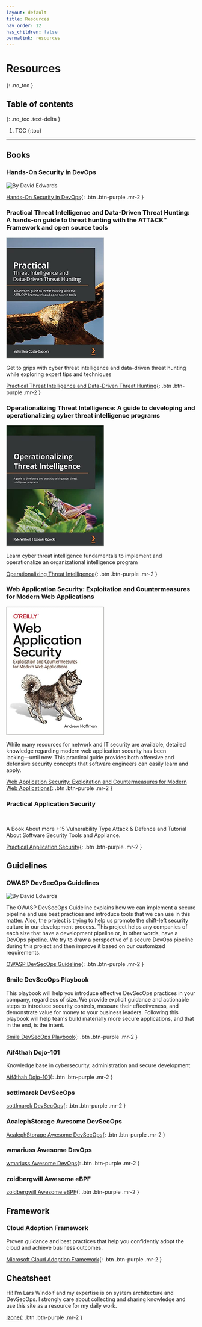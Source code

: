 ```yaml
---
layout: default
title: Resources
nav_order: 12
has_children: false
permalink: resources
---
```


# Resources

{: .no_toc }

## Table of contents
{: .no_toc .text-delta }

1. TOC
{:toc}

---

## Books

### Hands-On Security in DevOps

![By David Edwards](../../assets/images/Hands-On-Security-in-DevOps.jpg)


[Hands-On Security in DevOps](https://www.amazon.com/Hands-Security-DevOps-continuous-deployment/dp/1788995503){: .btn .btn-purple .mr-2 }



### Practical Threat Intelligence and Data-Driven Threat Hunting: A hands-on guide to threat hunting with the ATT&CK™ Framework and open source tools


<img src="../../assets/images/pti.jpg" alt="" style="width: 260px;">


Get to grips with cyber threat intelligence and data-driven threat hunting while exploring expert tips and techniques


[Practical Threat Intelligence and Data-Driven Threat Hunting](https://www.amazon.com/Practical-Threat-Hunting/dp/1838556370){: .btn .btn-purple .mr-2 }



### Operationalizing Threat Intelligence: A guide to developing and operationalizing cyber threat intelligence programs


<img src="../../assets/images/op_ti.jpg" alt="" style="width: 260px;">


Learn cyber threat intelligence fundamentals to implement and operationalize an organizational intelligence program


[Operationalizing Threat Intelligence](https://www.amazon.com/Operationalizing-Threat-Intelligence-operationalizing-intelligence/dp/1801814686){: .btn .btn-purple .mr-2 }



### Web Application Security: Exploitation and Countermeasures for Modern Web Applications


<img src="../../assets/images/was.png" alt="" style="width: 260px;">


While many resources for network and IT security are available, detailed knowledge regarding modern web application security has been lacking―until now. This practical guide provides both offensive and defensive security concepts that software engineers can easily learn and apply.



[Web Application Security: Exploitation and Countermeasures for Modern Web Applications](https://www.amazon.com/Web-Application-Security-Exploitation-Countermeasures/dp/1492053112){: .btn .btn-purple .mr-2 }



### Practical Application Security


<img src="../../assets/images/Practical-Application-Security.png" alt="" style="width: 260px;">


A Book About more +15 Vulnerability Type Attack & Defence and Tutorial About Software Security Tools and Appliance.


[Practical Application Security](https://leanpub.com/practicalappsec){: .btn .btn-purple .mr-2 }




## Guidelines

### OWASP DevSecOps Guidelines

![By David Edwards](../../assets/images/OWASP-DevSecOps-Guidelines.png)

The OWASP DevSecOps Guideline explains how we can implement a secure pipeline and use best practices and introduce tools that we can use in this matter. Also, the project is trying to help us promote the shift-left security culture in our development process. This project helps any companies of each size that have a development pipeline or, in other words, have a DevOps pipeline. We try to draw a perspective of a secure DevOps pipeline during this project and then improve it based on our customized requirements.


[OWASP DevSecOps Guideline](https://owasp.org/www-project-devsecops-guideline/latest/){: .btn .btn-purple .mr-2 }


### 6mile DevSecOps Playbook

This playbook will help you introduce effective DevSecOps practices in your company, regardless of size. We provide explicit guidance and actionable steps to introduce security controls, measure their effectiveness, and demonstrate value for money to your business leaders. Following this playbook will help teams build materially more secure applications, and that in the end, is the intent.



[6mile DevSecOps Playbook](https://github.com/6mile/DevSecOps-Playbook){: .btn .btn-purple .mr-2 }


### Aif4thah Dojo-101

Knowledge base in cybersecurity, administration and secure development

[Aif4thah Dojo-101](https://github.com/Aif4thah/Dojo-101){: .btn .btn-purple .mr-2 }



### sottlmarek DevSecOps

[sottlmarek DevSecOps](https://github.com/sottlmarek/DevSecOps){: .btn .btn-purple .mr-2 }



### AcalephStorage Awesome DevSecOps


[AcalephStorage Awesome DevSecOps](https://github.com/AcalephStorage/awesome-devops){: .btn .btn-purple .mr-2 }




### wmariuss Awesome DevOps


[wmariuss Awesome DevOps](
https://github.com/wmariuss/awesome-devops#api-gateway){: .btn .btn-purple .mr-2 }


### zoidbergwill Awesome eBPF


[zoidbergwill Awesome eBPF](
https://github.com/zoidbergwill/awesome-ebpf){: .btn .btn-purple .mr-2 }



## Framework

### Cloud Adoption Framework


Proven guidance and best practices that help you confidently adopt the cloud and achieve business outcomes.


[Microsoft Cloud Adoption Framework](https://learn.microsoft.com/en-us/azure/cloud-adoption-framework/){: .btn .btn-purple .mr-2 }



## Cheatsheet


Hi! I’m Lars Windolf and my expertise is on system architecture and DevSecOps. I strongly care about collecting and sharing knowledge and use this site as a resource for my daily work.


[lzone](https://lzone.de/cheat-sheet/Container){: .btn .btn-purple .mr-2 }






